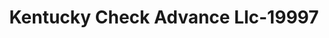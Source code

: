 ---
f_zip-code: 40383
f_state-code: KY
title: Kentucky Check Advance Llc-19997
f_phone: 859-873-6865
f_city-only: Versailles
f_address: 102 Rose Hill Ave Versailles
f_location-unique-id: '19997'
slug: kentucky-check-advance-llc-19997
updated-on: '2024-05-30T13:46:58.046Z'
created-on: '2024-05-30T13:36:59.803Z'
published-on: '2024-05-30T13:54:32.469Z'
f_city-state: cms/city/versailles-ky.md
f_company: cms/company/kentucky-check-advance-llc.md
f_state: cms/state/kentucky.md
layout: '[payday-loan].html'
tags: payday-loan
---
